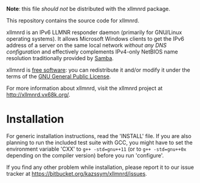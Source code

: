 **Note**: this file _should not_ be distributed with the xllmnrd package.

This repository contains the source code for xllmnrd.

xllmnrd is an IPv6 LLMNR responder daemon (primarily for GNU/Linux operating
systems).
It allows Microsoft Windows clients to get the IPv6 address of a server
on the same local network _without any DNS configuration_ and
effectively complements IPv4-only NetBIOS name resolution traditionally
provided by [Samba][].

xllmnrd is [free software][]: you can redistribute it and/or modify it
under the terms of the [GNU General Public License][].

For more information about xllmnrd, visit the xllmnrd project
at <http://xllmnrd.vx68k.org/>.

[Samba]: <http://www.samba.org/>
[Free software]: <http://www.gnu.org/philosophy/free-sw.html>
                 "What is free software?"
[GNU General Public License]: <http://www.gnu.org/licenses/gpl.html>

# Installation

For generic installation instructions, read the 'INSTALL' file.  If you are
also planning to run the included test suite with GCC, you might have to set
the environment variable 'CXX' to `g++ -std=gnu++11` (or to `g++ -std=gnu++0x`
depending on the compiler version) before you run 'configure'.

If you find any other problem while installation, please report it to our
issue tracker at <https://bitbucket.org/kazssym/xllmnrd/issues>.